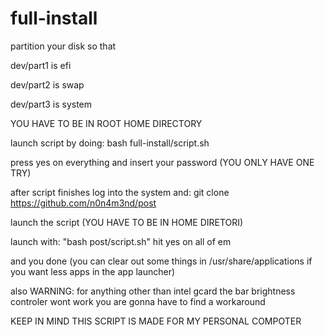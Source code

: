# full-install
partition your disk so that

dev/part1 is efi

dev/part2 is swap 

dev/part3 is system

YOU HAVE TO BE IN ROOT HOME DIRECTORY

launch script by doing: bash full-install/script.sh

press yes on everything and insert your password (YOU ONLY HAVE ONE TRY)

after script finishes log into the system and: git clone https://github.com/n0n4m3nd/post

launch the script (YOU HAVE TO BE IN HOME DIRETORI)

launch with: "bash post/script.sh" hit yes on all of em

and you done (you can clear out some things in /usr/share/applications if you want less apps in the app launcher)

also WARNING: for anything other than intel gcard the bar brightness controler wont work you are gonna have to find a workaround

KEEP IN MIND THIS SCRIPT IS MADE FOR MY PERSONAL COMPOTER 
